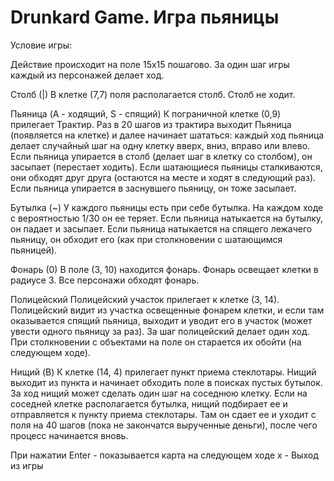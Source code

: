 Drunkard Game. Игра пьяницы
=============

Условие игры:

Действие происходит на поле 15x15 пошагово. За один шаг игры каждый из персонажей делает ход.

Столб (|)
В клетке (7,7) поля располагается столб. Столб не ходит.

Пьяница (A - ходящий, S - спящий)
К пограничной клетке (0,9) прилегает Трактир. Раз в 20 шагов из трактира выходит Пьяница (появляется на клетке) и далее начинает шататься: каждый ход пьяница делает случайный шаг на одну клетку вверх, вниз, вправо или влево. Если пьяница упирается в столб (делает шаг в клетку со столбом), он засыпает (перестает ходить). Если шатающиеся пьяницы сталкиваются, они обходят друг друга (остаются на месте и ходят в следующий раз). Если пьяница упирается в заснувшего пьяницу, он тоже засыпает.

Бутылка (~)
У каждого пьяницы есть при себе бутылка. На каждом ходе с вероятностью 1/30 он ее теряет. Если пьяница натыкается на бутылку, он падает и засыпает. Если пьяница натыкается на спящего лежачего пьяницу, он обходит его (как при столкновении с шатающимся пьяницей).

Фонарь (0)
В поле (3, 10) находится фонарь. Фонарь освещает клетки в радиусе 3. Все персонажи обходят фонарь.

Полицейский
Полицейский участок прилегает к клетке (3, 14). Полицейский видит из участка освещенные фонарем клетки, и если там оказывается спящий пьяница, выходит и уводит его в участок (может увести одного пьяницу за раз). За шаг полицейский делает один ход. При столкновении с объектами на поле он старается их обойти (на следующем ходе).

Нищий (B)
К клетке (14, 4) прилегает пункт приема стеклотары. Нищий выходит из пункта и начинает обходить поле в поисках пустых бутылок. За ход нищий может сделать один шаг на соседнюю клетку. Если на соседней клетке располагается бутылка, нищий подбирает ее и отправляется к пункту приема стеклотары. Там он сдает ее и уходит с поля на 40 шагов (пока не закончатся вырученные деньги), после чего процесс начинается вновь.

При нажатии Enter - показывается карта на следующем ходе
x - Выход из игры